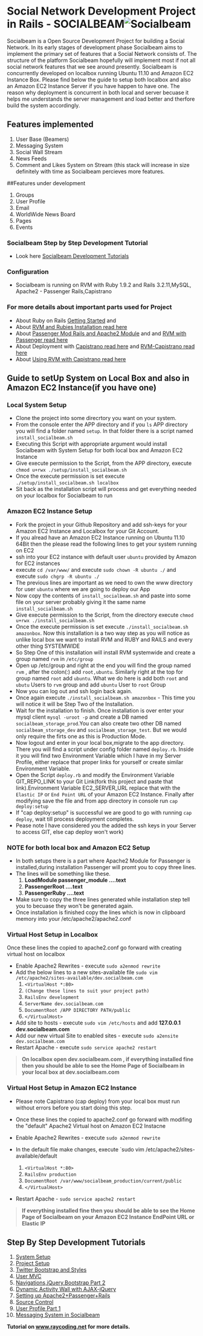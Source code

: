 # Social Network Development Project in Rails - SOCIALBEAM![Socialbeam](https://s3.amazonaws.com/socialbeam-repo/images/sb_large.png "Socialbeam")
Socialbeam is a Open Source Development Project for building a Social Network. In its early stages of development phase Socialbeam aims to implement
the primary set of features that a Social Network consists of. The structure of the platform Socialbeam hopefully will implement most if not all social network features that we see around presently. 
Socialbeam is concurrently developed on localbox running Ubuntu 11.10 and Amazon EC2 Instance Box. Please find below the guide to setup 
both localbox and also an Amazon EC2 Instance Server if you have happen to have one. The reason why deployment is concurrent in both local and server becuase it helps me understands the server management and load better and therfore build the system accordingly.

## Features implemented
1. User Base (Beamers)
2. Messaging System
3. Social Wall Stream
4. News Feeds
5. Comment and Likes System on Stream
(this stack will increase in size definitely with time as Socialbeam percieves more features.

##Features under development
1. Groups
2. User Profile
3. Email
4. WorldWide News Board
5. Pages
6. Events
 
### Socialbeam Step by Step Development Tutorial 
* Look here [Socialbeam Development Tutorials](http://raycoding.net/category/ruby-on-rails/socialbeam-development-tutorial/)

### Configuration
* Socialbeam is running on RVM with Ruby 1.9.2 and Rails 3.2.11,MySQL, Apache2 - Passenger Rails,Capistrano

### For more details about important parts used for Project
* About Ruby on Rails [Getting Started](http://guides.rubyonrails.org/getting_started.html) and 
* About [RVM and Rubies Installation read here](https://rvm.io/rvm/install/) 
* About [Passenger Mod Rails and Apache2 Module](http://www.modrails.com/documentation/Users%20guide%20Apache.html) and and [RVM with Passenger read here](https://rvm.io/integration/passenger/)
* About Deployment with [Capistrano read here](https://github.com/capistrano/capistrano/wiki) and [RVM-Capistrano read here](https://github.com/wayneeseguin/rvm-capistrano)
* About [Using RVM with Capistrano read here](https://rvm.io/integration/capistrano/)

## Guide to setUp System on Local Box and also in Amazon EC2 Instance(if you have one)

### Local System Setup
* Clone the project into some direcrtory you want on your system.
* From the console enter the APP directory and if you `ls` APP directory you will find a folder named `setup`. In that folder there is a script named `install_socialbeam.sh`
* Executing this Script with appropriate argument would install Socialbeam with System Setup for both local box and Amazon EC2 Instance
* Give execute permission to the Script, from the APP directory, execute `chmod u+rwx ./setup/install_socialbeam.sh`
* Once the execute permission is set execute `./setup/install_socialbeam.sh localbox`
* Sit back as the installation script will process and get everything needed on your localbox for Socialbeam to run

### Amazon EC2 Instance Setup
* Fork the project in your Github Repository and add ssh-keys for your Amazon EC2 Instance and Localbox for your Git Account.
* If you alread have an Amazon EC2 Instance running on Ubuntu 11.10 64Bit then the please read the following lines to get your system running on EC2
* ssh into your EC2 instance with default user `ubuntu` provided by Amazon for EC2 instances
* execute `cd /var/www/` and  execute `sudo chown -R ubuntu ./` and execute `sudo chgrp -R ubuntu ./`
* The previous lines are important as we need to own the www directory for user `ubuntu` where we are going to deploy our App
* Now copy the contents of `install_socialbeam.sh` and paste into some file on your server probably giving it the same name `install_socialbeam.sh`
* Give execute permission to the Script, from the directory execute `chmod u+rwx ./install_socialbeam.sh`
* Once the execute permission is set execute `./install_socialbeam.sh amazonbox`. Now this installation is a two way step as you will notice as unlike local box we want to install RVM and RUBY and RAILS and every other thing SYSTEMWIDE
* So Step One of this installation will install RVM systemwide and create a group named `rvm` in `/etc/group`
* Open up /etc/group and right at the end you will find the group named `rvm` , after the colon(:) add `root,ubuntu`. Similarly right at the top for group named `root` add `ubuntu`. What we do here is add both `root` and `ubutu` Users to `rvm` group and add `ubuntu` User to `root` Group
* Now you can log out and ssh login back again.
* Once again execute `./install_socialbeam.sh amazonbox` - This time you will notice it will be Step Two of the Installation.
* Wait for the installation to finish. Once installation is over enter your mysql client `mysql -uroot -p` and create a DB named `socialbeam_storage_prod`.You can also create two other DB named `socialbeam_storage_dev` and `socialbeam_storage_test`. But we would only require the firts one as this is Production Mode.
* Now logout and enter in your local box,migrate to the app directory. There you will find a script under config folder named `deploy.rb`. Inside it you will find two Environment Variable which I have in my Server Profile, either replace that proper links for yourself or create similar Environment Variable.
* Open the Script `deploy.rb` and modify the Environment Variable GIT_REPO_LINK to your Git Link(fork this project and paste that link).Environment Variable EC2_SERVER_URL replace that with the `Elastic IP` or `End Point URL` of your Amazon EC2 Instance. Finally after modifying save the file and from app directory in console run `cap deploy:setup`
* If "cap deploy:setup" is successful we are good to go with running `cap deploy`, wait till process deployment completes.
* Pease note I have considered you the added the ssh keys in your Server to access GIT, else cap deploy won't work)


### NOTE for both local box and Amazon EC2 Setup
* In both setups there is a part where Apache2 Module for Passenger is installed,during installation Passenger will promt you to copy three lines.
* The lines will be something like these.
  1.  __LoadModule passenger_module ....text__
  2.  __PassengerRoot ....text__
  3.  __PassengerRuby ....text__
* Make sure to copy the three lines generated while installation step tell you to becuase they won't be generated again.
* Once installation is finished copy the lines which is now in clipboard memory into your /etc/apache2/apache2.conf

### Virtual Host Setup in Localbox
Once these lines the copied to apache2.conf go forward with creating virtual host on localbox
* Enable Apache2 Rewrites - execute `sudo a2enmod rewrite`
* Add the below lines to a new sites-available file `sudo vim /etc/apache2/sites-available/dev.socialbeam.com`
	1. `<VirtualHost *:80>`
	2. `(Change these lines to suit your project path)`
	3. `RailsEnv development`
	4. `ServerName dev.socialbeam.com`
	5. `DocumentRoot /APP DIRECTORY PATH/public`
	6. `</VirtualHost>`
* Add site to hosts - execute `sudo vim /etc/hosts` and add **127.0.0.1   dev.socialbeam.com**
* Add our new virtual Site to enabled sites - execute `sudo a2ensite dev.socialbeam.com`
* Restart Apache - execute `sudo service apache2 restart`

> **On localbox open dev.socialbeam.com , if everything installed fine then you should be able to see the Home Page of Socialbeam in your local box at dev.socialbeam.com**
      
### Virtual Host Setup in Amazon EC2 Instance
* Please note Capistrano (cap deploy) from your local box must run without errors before you start doing this step.
* Once these lines the copied to apache2.conf go forward with modifing the "default" Apache2 Virtual host on Amazon EC2 Instacne
* Enable Apache2 Rewrites - execute `sudo a2enmod rewrite`
* In the default file make changes, execute `sudo vim /etc/apache2/sites-available/default

	1. `<VirtualHost *:80>`
	2. `RailsEnv production`
	3. `DocumentRoot /var/www/socialbeam_production/current/public`
	4. `</VirtualHost>`
* Restart Apache - `sudo service apache2 restart`

> **If everything installed fine then you should be able to see the Home Page of Socialbeam on your Amazon EC2 Instance EndPoint URL or Elastic IP**


## Step By Step Development Tutorials
1. [System Setup](http://raycoding.net/2012/10/17/creating-social-network-on-ruby-on-rails-day-1/)
2. [Project Setup](http://raycoding.net/2012/10/26/creating-social-network-on-ruby-on-rails-day-2/)
3. [Twitter Bootstrap and Styles](http://raycoding.net/2012/10/26/creating-social-network-on-ruby-on-rails-day-3-adding-navigations-and-stylesheets/)
4. [User MVC](http://raycoding.net/2012/10/29/creating-social-network-on-ruby-on-rails-day-4-socialbeams-user-mvc/)
5. [Navigations,jQuery,Bootstrap Part 2](http://raycoding.net/2012/10/30/creating-social-network-on-ruby-on-rails-day-5-navigationstwitter-bootstrap-stylesjquery-part-2/)
6. [Dynamic Activity Wall with AJAX-jQuery](http://raycoding.net/2012/11/01/creating-social-network-on-ruby-on-rails-day-6-dynamic-facebook-like-wall-with-rails-ajax-jquery/)
7. [Setting up Apache2+Passenger+Rails](http://raycoding.net/2012/12/22/creating-social-network-on-ruby-on-rails-day-7-setting-up-rails-apache-with-passenger/)
8. [Source Control](http://raycoding.net/2012/12/22/creating-social-network-on-ruby-on-rails-day-8-source-control-on-git/)
9. [User Profile Part 1](http://raycoding.net/2012/12/28/creating-social-network-on-ruby-on-rails-day-9-creating-user-profile-part-1/)
10. [Messaging System in Socialbeam](http://raycoding.net/2013/01/05/creating-social-network-on-ruby-on-rails-day-10-creating-messaging-system-init/)

**Tutorial on www.raycoding.net for more details.**
